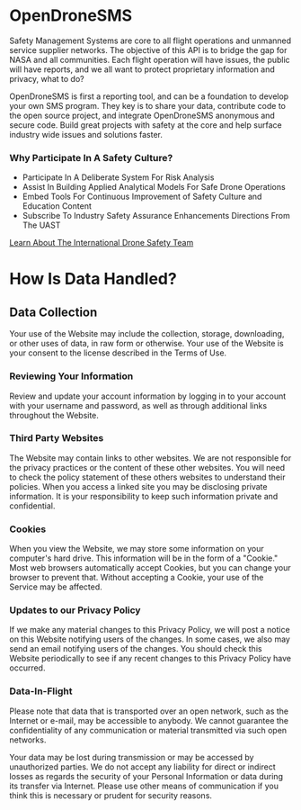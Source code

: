 # OpenDroneSMS

Safety Management Systems are core to all flight operations and unmanned service supplier networks.  The objective of this API is to bridge the gap for NASA and all communities.  Each flight operation will have issues, the public will have reports, and we all want to protect proprietary information and privacy, what to do? 

OpenDroneSMS is first a reporting tool, and can be a foundation to develop your own SMS program.  They key is to share your data, contribute code to the open source project, and integrate OpenDroneSMS anonymous and secure code.  Build great projects with safety at the core and help surface industry wide issues and solutions faster. 
 
### Why Participate In A Safety Culture?
* Participate In A Deliberate System For Risk Analysis
* Assist In Building Applied Analytical Models For Safe Drone Operations
* Embed Tools For Continuous Improvement of Safety Culture and Education Content
* Subscribe To Industry Safety Assurance Enhancements Directions From The UAST

[Learn About The International Drone Safety Team](https://donesafetyteam.org/)

# How Is Data Handled?

## Data Collection
Your use of the Website may include the collection, storage, downloading, or other uses of data, in raw form or otherwise.  Your use of the Website is your consent to the license described in the Terms of Use.  

### Reviewing Your Information
Review and update your account information by logging in to your account with your username and password, as well as through additional links throughout the Website. 

### Third Party Websites
The Website may contain links to other websites.  We are not responsible for the privacy practices or the content of these other websites.  You will need to check the policy statement of these others websites to understand their policies.  When you access a linked site you may be disclosing private information. It is your responsibility to keep such information private and confidential.

### Cookies
When you view the Website, we may store some information on your computer's hard drive. This information will be in the form of a "Cookie." Most web browsers automatically accept Cookies, but you can change your browser to prevent that. Without accepting a Cookie, your use of the Service may be affected. 

### Updates to our Privacy Policy 
If we make any material changes to this Privacy Policy, we will post a notice on this Website notifying users of the changes. In some cases, we also may send an email notifying users of the changes. You should check this Website periodically to see if any recent changes to this Privacy Policy have occurred. 

### Data-In-Flight
Please note that data that is transported over an open network, such as the Internet or e-mail, may be accessible to anybody. We cannot guarantee the confidentiality of any communication or material transmitted via such open networks. 

Your data may be lost during transmission or may be accessed by unauthorized parties. We do not accept any liability for direct or indirect losses as regards the security of your Personal Information or data during its transfer via Internet. Please use other means of communication if you think this is necessary or prudent for security reasons. 
 
